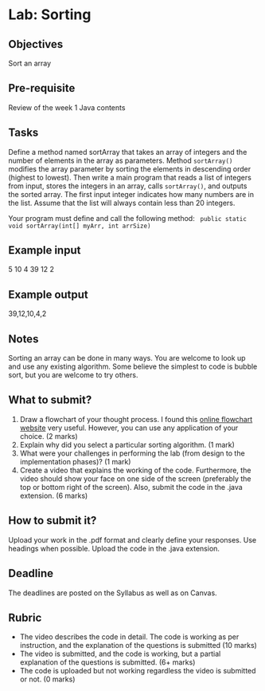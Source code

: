 # Lab: Sorting

## Objectives
Sort an array

## Pre-requisite
Review of the week 1 Java contents

## Tasks
Define a method named sortArray that takes an array of integers and the number of elements in the array as parameters. 
Method ```sortArray()``` modifies the array parameter by sorting the elements in descending order (highest to lowest). 
Then write a main program that reads a list of integers from input, stores the integers in an array, calls ```sortArray()```, and outputs the sorted array. 
The first input integer indicates how many numbers are in the list. Assume that the list will always contain less than 20 integers.

Your program must define and call the following method:
``` public static void sortArray(int[] myArr, int arrSize)```

## Example input
5 10 4 39 12 2

## Example output
39,12,10,4,2

## Notes
Sorting an array can be done in many ways. You are welcome to look up and use any existing algorithm. 
Some believe the simplest to code is bubble sort, but you are welcome to try others.

## What to submit?
1. Draw a flowchart of your thought process. I found this [online flowchart website](www.draw.io) very useful. However, you can use any application of your choice. (2 marks)
2. Explain why did you select a particular sorting algorithm. (1 mark)
3. What were your challenges in performing the lab (from design to the implementation phases)? (1 mark)
4. Create a video that explains the working of the code. Furthermore, the video should show your face on one side of the screen (preferably the top or bottom right of the screen). Also, submit the code in the .java extension. (6 marks)

## How to submit it?
Upload your work in the .pdf format and clearly define your responses. Use headings when possible. Upload the code in the .java extension.

## Deadline
The deadlines are posted on the Syllabus as well as on Canvas.

## Rubric
- The video describes the code in detail. The code is working as per instruction, and the explanation of the questions is submitted (10 marks)
- The video is submitted, and the code is working, but a partial explanation of the questions is submitted. (6+ marks)
- The code is uploaded but not working regardless the video is submitted or not. (0 marks)
